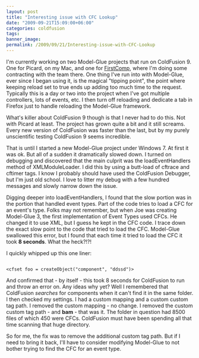 ```yaml
---
layout: post
title: "Interesting issue with CFC Lookup"
date: "2009-09-21T15:09:00+06:00"
categories: coldfusion 
tags: 
banner_image: 
permalink: /2009/09/21/Interesting-issue-with-CFC-Lookup
---
```


I'm currently working on two Model-Glue projects that run on ColdFusion 9. One for Picard, on my Mac, and one for <a href="http://www.firstcomp.com">FirstComp</a>, where I'm doing some contracting with the team there. One thing I've run into with Model-Glue, ever since I began using it, is the magical "tipping point", the point where keeping reload set to true ends up adding too much time to the request. Typically this is a day or two into the project when I've got multiple controllers, lots of events, etc. I then turn off reloading and dedicate a tab in Firefox just to handle reloading the Model-Glue framework.
<!--more-->
What's killer about ColdFusion 9 though is that I never had to do this. Not with Picard at least. The project has grown quite a bit and it still screams. Every new version of ColdFusion was faster than the last, but by my purely unscientific testing ColdFusion 9 seems incredible. 

That is until I started a new Model-Glue project under Windows 7. At first it was ok. But all of a sudden it dramatically slowed down. I turned on debugging and discovered that the main culprit was the loadEventHandlers method of XMLModuleLoader. I did this by using a butt-load of cftrace and cftimer tags. I know I probably should have used the ColdFusion Debugger, but I'm just old school. I love to litter my debug with a few hundred messages and slowly narrow down the issue. 

Digging deeper into loadEventHandlers, I found that the slow portion was in the portion that handled event types. Part of the code tries to load a CFC for an event's type. Folks may not remember, but when Joe was creating Model-Glue 3, the first implementation of Event Types used CFCs. He changed it to use XML, but I guess he kept in the CFC code. I trace down the exact slow point to the code that tried to load the CFC. Model-Glue swallowed this error, but I found that each time it tried to load the CFC it took <b>8 seconds</b>. What the heck?!?!

I quickly whipped up this one liner:

<code>
&lt;cfset foo = createObject("component", "ddssd")&gt;
</code>

And confirmed that - by itself - this took 8 seconds for ColdFusion to run and throw an error on. Any ideas why yet? Well I remembered that ColdFusion <i>searches</i> for components when it can't find it in the same folder. I then checked my settings. I had a custom mapping and a custom custom tag path. I removed the custom mapping - no change. I removed the custom custom tag path - and <b>bam</b> - that was it. The folder in question had 8500 files of which 450 were CFCs. ColdFusion must have been spending all that time scanning that huge directory. 

So for me, the fix was to remove the additional custom tag path. But if I need to bring it back, I'll have to consider modifying Model-Glue to not bother trying to find the CFC for an event type.